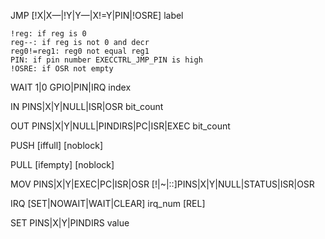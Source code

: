 JMP [!X|X—|!Y|Y—|X!=Y|PIN|!OSRE] label

	!reg: if reg is 0
	reg--: if reg is not 0 and decr
	reg0!=reg1: reg0 not equal reg1
	PIN: if pin number EXECCTRL_JMP_PIN is high
	!OSRE: if OSR not empty

WAIT 1|0 GPIO|PIN|IRQ index

IN PINS|X|Y|NULL|ISR|OSR bit_count

OUT PINS|X|Y|NULL|PINDIRS|PC|ISR|EXEC bit_count

PUSH [iffull] [noblock]

PULL [ifempty] [noblock]

MOV PINS|X|Y|EXEC|PC|ISR|OSR [!|~|::]PINS|X|Y|NULL|STATUS|ISR|OSR

IRQ [SET|NOWAIT|WAIT|CLEAR] irq_num [REL]

SET PINS|X|Y|PINDIRS value
